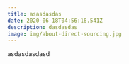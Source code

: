 ```yaml
---
title: asasdasdas
date: 2020-06-18T04:56:16.541Z
description: dasdasdas
image: img/about-direct-sourcing.jpg
---
```

asdasdasdasd